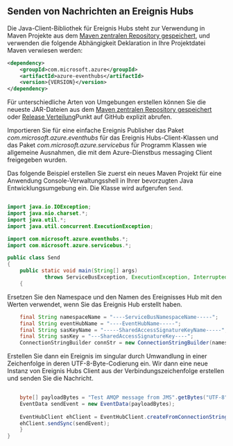 ## <a name="send-messages-to-event-hubs"></a>Senden von Nachrichten an Ereignis Hubs

Die Java-Client-Bibliothek für Ereignis Hubs steht zur Verwendung in Maven Projekte aus dem [Maven zentralen Repository gespeichert](https://search.maven.org/#search%7Cga%7C1%7Ca%3A%22azure-eventhubs%22), und verwenden die folgende Abhängigkeit Deklaration in Ihre Projektdatei Maven verwiesen werden:    

``` XML
<dependency>
    <groupId>com.microsoft.azure</groupId>
    <artifactId>azure-eventhubs</artifactId>
    <version>{VERSION}</version>
</dependency>
```
 
Für unterschiedliche Arten von Umgebungen erstellen können Sie die neueste JAR-Dateien aus dem [Maven zentralen Repository gespeichert](https://search.maven.org/#search%7Cga%7C1%7Ca%3A%22azure-eventhubs%22) oder [Release Verteilung](https://github.com/Azure/azure-event-hubs/releases)Punkt auf GitHub explizit abrufen.  

Importieren Sie für eine einfache Ereignis Publisher das Paket *com.microsoft.azure.eventhubs* für das Ereignis Hubs-Client-Klassen und das Paket *com.microsoft.azure.servicebus* für Programm Klassen wie allgemeine Ausnahmen, die mit dem Azure-Dienstbus messaging Client freigegeben wurden. 

Das folgende Beispiel erstellen Sie zuerst ein neues Maven Projekt für eine Anwendung Console-Verwaltungsshell in Ihrer bevorzugten Java Entwicklungsumgebung ein. Die Klasse wird aufgerufen ```Send```.     

``` Java

import java.io.IOException;
import java.nio.charset.*;
import java.util.*;
import java.util.concurrent.ExecutionException;

import com.microsoft.azure.eventhubs.*;
import com.microsoft.azure.servicebus.*;

public class Send
{
    public static void main(String[] args) 
            throws ServiceBusException, ExecutionException, InterruptedException, IOException
    {
```

Ersetzen Sie den Namespace und den Namen des Ereignisses Hub mit den Werten verwendet, wenn Sie das Ereignis Hub erstellt haben.

``` Java
    final String namespaceName = "----ServiceBusNamespaceName-----";
    final String eventHubName = "----EventHubName-----";
    final String sasKeyName = "-----SharedAccessSignatureKeyName-----";
    final String sasKey = "---SharedAccessSignatureKey----";
    ConnectionStringBuilder connStr = new ConnectionStringBuilder(namespaceName, eventHubName, sasKeyName, sasKey);
```

Erstellen Sie dann ein Ereignis im singular durch Umwandlung in einer Zeichenfolge in deren UTF-8-Byte-Codierung ein. Wir dann eine neue Instanz von Ereignis Hubs Client aus der Verbindungszeichenfolge erstellen und senden Sie die Nachricht.   

``` Java 
                
    byte[] payloadBytes = "Test AMQP message from JMS".getBytes("UTF-8");
    EventData sendEvent = new EventData(payloadBytes);
    
    EventHubClient ehClient = EventHubClient.createFromConnectionStringSync(connStr.toString());
    ehClient.sendSync(sendEvent);
    }
}

``` 
